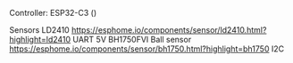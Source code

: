 Controller: ESP32-C3 ()

Sensors
	LD2410
		https://esphome.io/components/sensor/ld2410.html?highlight=ld2410
		UART
		5V
	BH1750FVI Ball sensor
		https://esphome.io/components/sensor/bh1750.html?highlight=bh1750
		I2C